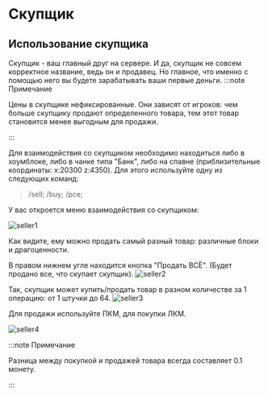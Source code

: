 # Скупщик

## Использование скупщика

Скупщик - ваш главный друг на сервере. И да, скупщик не совсем корректное название, ведь он и продавец. Но главное, что именно с помощью него вы будете зарабатывать ваши первые деньги.
:::note Примечание

Цены в скупщике нефиксированные. Они зависят от игроков: чем больше скупщику продают определенного товара, тем этот товар становится менее выгодным для продажи.

:::


Для взаимодействия со скупщиком необходимо находиться либо в хоумблоке, либо в чанке типа "Банк", либо на спавне (приблизительные координаты: x:20300 z:4350). Для этого используйте одну из следующих команд:
 
 >/sell;
 >/buy;
 >/pce;

У вас откроется меню взаимодействия со скупщиком:

![seller1](/seller1.png)

Как видите, ему можно продать самый разный товар: различные блоки и драгоценности.

В правом нижнем угле находится кнопка "Продать ВСЁ". (Будет продано все, что скупает скупщик).
![seller2](/seller2.png)

Так, скупщик может купить/продать товар в разном количестве за 1 операцию: от 1 штучки до 64. 
![seller3](/seller3.png)

Для продажи используйте ПКМ, для покупки ЛКМ.

![seller4](/seller4.png)

:::note Примечание

Разница между покупкой и продажей товара всегда составляет 0.1 монету.

:::